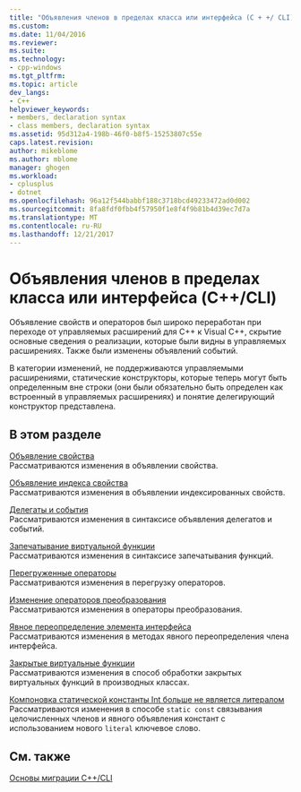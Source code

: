 ```yaml
---
title: "Объявления членов в пределах класса или интерфейса (C + +/ CLI) | Документы Microsoft"
ms.custom: 
ms.date: 11/04/2016
ms.reviewer: 
ms.suite: 
ms.technology:
- cpp-windows
ms.tgt_pltfrm: 
ms.topic: article
dev_langs:
- C++
helpviewer_keywords:
- members, declaration syntax
- class members, declaration syntax
ms.assetid: 95d312a4-198b-46f0-b8f5-15253807c55e
caps.latest.revision: 
author: mikeblome
ms.author: mblome
manager: ghogen
ms.workload:
- cplusplus
- dotnet
ms.openlocfilehash: 96a12f544babbf188c3718bcd49233472ad0d002
ms.sourcegitcommit: 8fa8fdf0fbb4f57950f1e8f4f9b81b4d39ec7d7a
ms.translationtype: MT
ms.contentlocale: ru-RU
ms.lasthandoff: 12/21/2017
---
```

# <a name="member-declarations-within-a-class-or-interface-ccli"></a>Объявления членов в пределах класса или интерфейса (C++/CLI)
Объявление свойств и операторов был широко переработан при переходе от управляемых расширений для C++ к Visual C++, скрытие основные сведения о реализации, которые были видны в управляемых расширениях. Также были изменены объявлений событий.  
  
 В категории изменений, не поддерживаются управляемыми расширениями, статические конструкторы, которые теперь могут быть определенным вне строки (они были обязательно быть определен как встроенный в управляемых расширениях) и понятие делегирующий конструктор представлена.  
  
## <a name="in-this-section"></a>В этом разделе  
 [Объявление свойства](../dotnet/property-declaration.md)  
 Рассматриваются изменения в объявлении свойства.  
  
 [Объявление индекса свойства](../dotnet/property-index-declaration.md)  
 Рассматриваются изменения в объявлении индексированных свойств.  
  
 [Делегаты и события](../dotnet/delegates-and-events.md)  
 Рассматриваются изменения в синтаксисе объявления делегатов и событий.  
  
 [Запечатывание виртуальной функции](../dotnet/sealing-a-virtual-function.md)  
 Рассматриваются изменения в синтаксисе запечатывания функций.  
  
 [Перегруженные операторы](../dotnet/overloaded-operators.md)  
 Рассматриваются изменения в перегрузку операторов.  
  
 [Изменение операторов преобразования](../dotnet/changes-to-conversion-operators.md)  
 Рассматриваются изменения в операторы преобразования.  
  
 [Явное переопределение элемента интерфейса](../dotnet/explicit-override-of-an-interface-member.md)  
 Рассматриваются изменения в методах явного переопределения члена интерфейса.  
  
 [Закрытые виртуальные функции](../dotnet/private-virtual-functions.md)  
 Рассматриваются изменения в способ обработки закрытых виртуальных функций в производных классах.  
  
 [Компоновка статической константы Int больше не является литералом](../dotnet/static-const-int-linkage-is-no-longer-literal.md)  
 Рассматриваются изменения в способе `static const` связывания целочисленных членов и явного объявления констант с использованием нового `literal` ключевое слово.  
  
## <a name="see-also"></a>См. также  
 [Основы миграции C++/CLI](../dotnet/cpp-cli-migration-primer.md)